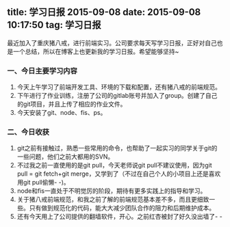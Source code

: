 title: 学习日报 2015-09-08
date: 2015-09-08 10:17:50
tag: 学习日报
---
最近加入了重庆猪八戒，进行前端实习。公司要求每天写学习日报，正好对自己也是一个总结，所以在博客上也更新我的学习日报。希望能够坚持~
<!--more-->
### 一、今日主要学习内容

1. 今天上午学习了前端开发工具、环境的下载和配置，还有猪八戒的前端规范。
2. 下午进行了作业训练，注册了公司的gitlab账号并加入了group。创建了自己的git项目，并且上传了相应的作业文件。
3. 今天安装了git、node、fis、ps。

### 二、今日收获

1. git之前有接触过，熟悉一些常用的命令，也帮助了一起实习的同学关于git的一些问题，他们之前大都用的SVN。
2. 不过我之前一直使用的是git pull，今天老师说git pull不建议使用，因为git pull = git fetch+git merge，又学到了（不过在自己个人的小项目上还是喜欢用git pull偷懒- -)。
3. node和fis一直处于不明觉厉的阶段，期待有更多实践上的指导和学习。
4. 关于猪八戒前端规范，和我之前了解的前端规范基本差不多，而且更细致一些。只有做到规范化的代码，能大大减少团队合作的阻力和后期维护成本。
5. 还有今天用上了公司提供的翻墙软件，开心。之前红杏被封了好久没出墙了- -